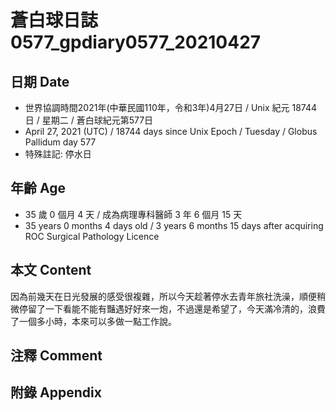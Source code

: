 [_metadata_:encoding]: - "utf-8"
[_metadata_:language]: - "zh-Hant-TW"
[_metadata_:fileformat]: - "markdown"
[_metadata_:MIME_type]: - "text/plain"
[_metadata_:markdown_version]: - "commonmark version 0.29"
[_metadata_:markdown_spec]: - "https://spec.commonmark.org/0.29/"

# 蒼白球日誌0577_gpdiary0577_20210427 #

## 日期 Date ##

* 世界協調時間2021年(中華民國110年，令和3年)4月27日 / Unix 紀元 18744 日 / 星期二 / 蒼白球紀元第577日
* April 27, 2021 (UTC) / 18744 days since Unix Epoch / Tuesday / Globus Pallidum day 577
* 特殊註記: 停水日

## 年齡 Age ##

* 35 歲 0 個月 4 天 / 成為病理專科醫師 3 年 6 個月 15 天
* 35 years 0 months 4 days old / 3 years 6 months 15 days after acquiring ROC Surgical Pathology Licence

## 本文 Content ##

因為前幾天在日光發展的感受很複雜，所以今天趁著停水去青年旅社洗澡，順便稍微停留了一下看能不能有豔遇好好來一炮，不過還是希望了，今天滿冷清的，浪費了一個多小時，本來可以多做一點工作說。

## 注釋 Comment ##

## 附錄 Appendix ##

